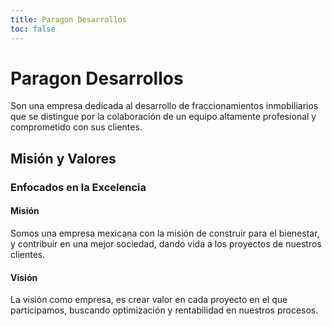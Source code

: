 ```yaml
---
title: Paragon Desarrollos
toc: false
---
```


# Paragon Desarrollos

Son una empresa dedicada al desarrollo de fraccionamientos inmobiliarios que se distingue por la colaboración de un equipo altamente profesional y comprometido con sus clientes. 

## Misión y Valores

### Enfocados en la Excelencia

#### Misión
Somos una empresa mexicana con la misión de construir para el bienestar, y contribuir en una mejor sociedad, dando vida a los proyectos de nuestros clientes.

#### Visión  
La visión como empresa, es crear valor en cada proyecto en el que participamos, buscando optimización y rentabilidad en nuestros procesos.
